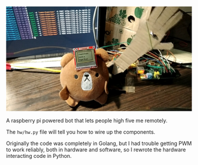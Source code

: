 ![High Five In Action](pic.png?raw=true "High Five In Action")

A raspberry pi powered bot that lets people high five me remotely.

The `hw/hw.py` file will tell you how to wire up the components.

Originally the code was completely in Golang, but I had trouble getting PWM to
work reliably, both in hardware and software, so I rewrote the hardware interacting
code in Python.
